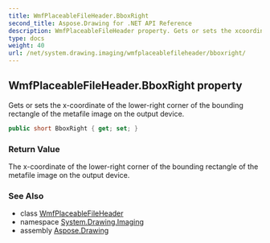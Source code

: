 ```yaml
---
title: WmfPlaceableFileHeader.BboxRight
second_title: Aspose.Drawing for .NET API Reference
description: WmfPlaceableFileHeader property. Gets or sets the xcoordinate of the lowerright corner of the bounding rectangle of the metafile image on the output device
type: docs
weight: 40
url: /net/system.drawing.imaging/wmfplaceablefileheader/bboxright/
---
```

## WmfPlaceableFileHeader.BboxRight property

Gets or sets the x-coordinate of the lower-right corner of the bounding rectangle of the metafile image on the output device.

```csharp
public short BboxRight { get; set; }
```

### Return Value

The x-coordinate of the lower-right corner of the bounding rectangle of the metafile image on the output device.

### See Also

* class [WmfPlaceableFileHeader](../)
* namespace [System.Drawing.Imaging](../../wmfplaceablefileheader/)
* assembly [Aspose.Drawing](../../../)



